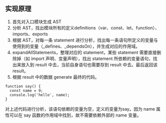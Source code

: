 ## 实现原理

1. 首先对入口模块生成 AST
2. 分析 AST，找出模块所有的定义definitions（var、const、let、function）、imports、exports
3. 根据 AST，对每一条 statement 进行分析，找出每一条语句所定义的变量与使用到的变量（_defines、_dependsOn），并生成对应的作用域。
4. expandAllStatements，整理对应的 statement，某些 statement 需要直接删除掉（如 import 声明、变量声明），找出 statement 所依赖的变量语句，找出来放入到 result 中去，当前自身语句也需要存到 result 中去。最后返回该 result。
5. 根据 result 中的数据 generate 最终的代码。


```JS
function say() {
  const name = 9;
  console.log('hello', name);
}
```

对上述代码进行分析，该语句依赖的变量为空，定义的变量为say。因为 name 属性可以在 say 函数的作用域中找到，故不需要依赖外部的 name 变量。

